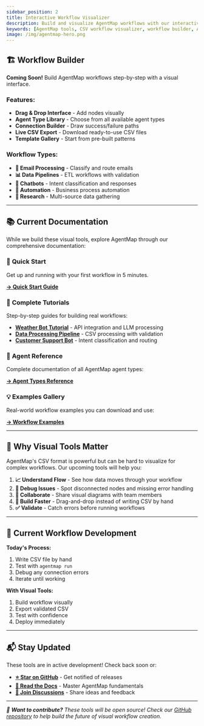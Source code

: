 ```yaml
---
sidebar_position: 2
title: Interactive Workflow Visualizer
description: Build and visualize AgentMap workflows with our interactive CSV-to-diagram tool. Design workflows visually and export production-ready CSV files.
keywords: [AgentMap tools, CSV workflow visualizer, workflow builder, AgentMap diagram generator]
image: /img/agentmap-hero.png
---
```


## 🏗️ Workflow Builder

**Coming Soon!** Build AgentMap workflows step-by-step with a visual interface.

### Features:
- **Drag & Drop Interface** - Add nodes visually
- **Agent Type Library** - Choose from all available agent types
- **Connection Builder** - Draw success/failure paths
- **Live CSV Export** - Download ready-to-use CSV files
- **Template Gallery** - Start from pre-built patterns

### Workflow Types:
- **📧 Email Processing** - Classify and route emails
- **📊 Data Pipelines** - ETL workflows with validation
- **🤖 Chatbots** - Intent classification and responses
- **🔄 Automation** - Business process automation
- **🧪 Research** - Multi-source data gathering

---

## 📚 Current Documentation

While we build these visual tools, explore AgentMap through our comprehensive documentation:

### 🚀 **Quick Start**
Get up and running with your first workflow in 5 minutes.

**[→ Quick Start Guide](/docs/getting-started)**

### 📖 **Complete Tutorials**
Step-by-step guides for building real workflows:

- **[Weather Bot Tutorial](./tutorials/weather-bot)** - API integration and LLM processing
- **[Data Processing Pipeline](./tutorials/data-processing-pipeline)** - CSV processing with validation
- **[Customer Support Bot](./tutorials/customer-support-bot)** - Intent classification and routing

### 🔧 **Agent Reference**
Complete documentation of all AgentMap agent types:

**[→ Agent Types Reference](./reference/agent-types)**

### 💡 **Examples Gallery**
Real-world workflow examples you can download and use:

**[→ Workflow Examples](./examples/)**

---

## 🎯 Why Visual Tools Matter

AgentMap's CSV format is powerful but can be hard to visualize for complex workflows. Our upcoming tools will help you:

1. **📈 Understand Flow** - See how data moves through your workflow
2. **🐛 Debug Issues** - Spot disconnected nodes and missing error handling
3. **👥 Collaborate** - Share visual diagrams with team members
4. **🚀 Build Faster** - Drag-and-drop instead of writing CSV by hand
5. **✅ Validate** - Catch errors before running workflows

---

## 🔄 Current Workflow Development

**Today's Process:**
1. Write CSV file by hand
2. Test with `agentmap run`
3. Debug any connection errors
4. Iterate until working

**With Visual Tools:**
1. Build workflow visually
2. Export validated CSV
3. Test with confidence
4. Deploy immediately

---

## 📬 Stay Updated

These tools are in active development! Check back soon or:

- **[⭐ Star on GitHub](https://github.com/jwwelbor/AgentMap)** - Get notified of releases
- **[📖 Read the Docs](./intro)** - Master AgentMap fundamentals
- **[💬 Join Discussions](https://github.com/jwwelbor/AgentMap/discussions)** - Share ideas and feedback

---

*🔧 **Want to contribute?** These tools will be open source! Check our [GitHub repository](https://github.com/jwwelbor/AgentMap) to help build the future of visual workflow creation.*
